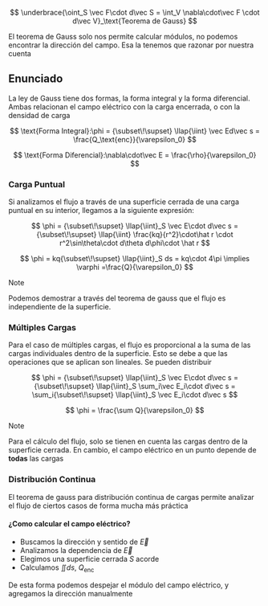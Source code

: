 $$
\underbrace{\oint_S \vec F\cdot d\vec S = \int_V \nabla\cdot\vec F \cdot d\vec V}_\text{Teorema de Gauss}
$$

El teorema de Gauss solo nos permite calcular módulos, no podemos encontrar la dirección del campo. Esa la tenemos que razonar por nuestra cuenta

## Enunciado

La ley de Gauss tiene dos formas, la forma integral y la forma diferencial. Ambas relacionan el campo eléctrico con la carga encerrada, o con la densidad de carga

$$
\text{Forma Integral}:\phi = {\subset\!\supset} \llap{\iint} \vec Ed\vec s = \frac{Q_\text{enc}}{\varepsilon_0}
$$

$$
\text{Forma Diferencial}:\nabla\cdot\vec E = \frac{\rho}{\varepsilon_0}
$$

### Carga Puntual

Si analizamos el flujo a través de una superficie cerrada de una carga puntual en su interior, llegamos a la siguiente expresión:

$$
\phi = {\subset\!\supset} \llap{\iint}_S \vec E\cdot d\vec s = {\subset\!\supset} \llap{\iint} \frac{kq}{r^2}\cdot\hat r \cdot r^2\sin\theta\cdot d\theta d\phi\cdot \hat r
$$

$$
\phi = kq{\subset\!\supset} \llap{\iint}_S ds = kq\cdot 4\pi \implies \varphi =\frac{Q}{\varepsilon_0}
$$

> [!note]
> Podemos demostrar a través del teorema de gauss que el flujo es independiente de la superficie.

### Múltiples Cargas

Para el caso de múltiples cargas, el flujo es proporcional a la suma de las cargas individuales dentro de la superficie. Esto se debe a que las operaciones que se aplican son lineales. Se pueden distribuir

$$
\phi = {\subset\!\supset} \llap{\iint}_S \vec E\cdot d\vec s = {\subset\!\supset} \llap{\iint}_S \sum_i\vec E_i\cdot d\vec s = \sum_i{\subset\!\supset} \llap{\iint}_S \vec E_i\cdot d\vec s
$$

$$
\phi = \frac{\sum Q}{\varepsilon_0}
$$

> [!note]
> Para el cálculo del flujo, solo se tienen en cuenta las cargas dentro de la superficie cerrada. En cambio, el campo eléctrico en un punto depende de **todas** las cargas

### Distribución Continua

El teorema de gauss para distribución continua de cargas permite analizar el flujo de ciertos casos de forma mucha más práctica

#### ¿Como calcular el campo eléctrico?

- Buscamos la dirección y sentido de $\vec E$
- Analizamos la dependencia de $\vec E$
- Elegimos una superficie cerrada $S$ acorde
- Calculamos $\iint ds$, $Q_\text{enc}$

De esta forma podemos despejar el módulo del campo eléctrico, y agregamos la dirección manualmente
